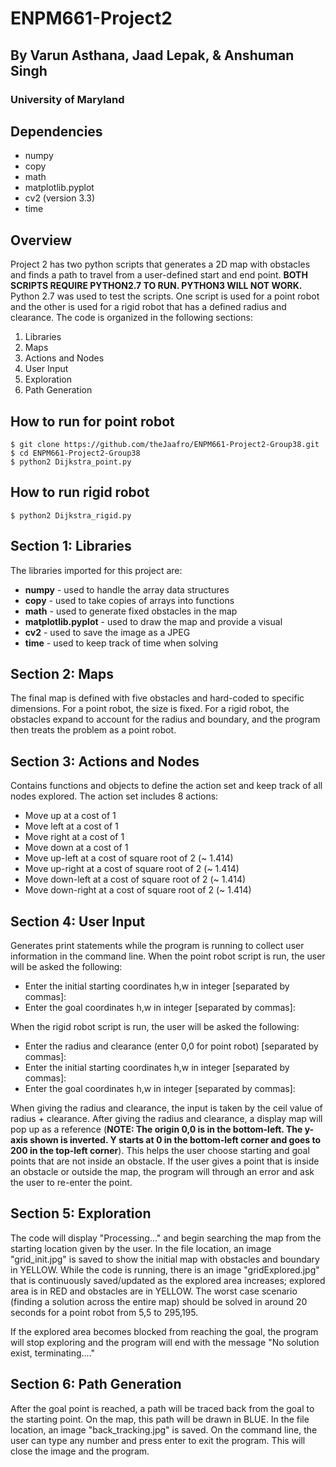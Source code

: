 # ENPM661-Project2

## By Varun Asthana, Jaad Lepak, & Anshuman Singh

### University of Maryland

## Dependencies
* numpy
* copy
* math
* matplotlib.pyplot
* cv2 (version 3.3)
* time

## Overview

Project 2 has two python scripts that generates a 2D map with obstacles and finds a path to travel from a user-defined start and end point. __BOTH SCRIPTS REQUIRE PYTHON2.7 TO RUN. PYTHON3 WILL NOT WORK.__ Python 2.7 was used to test the scripts. One script is used for a point robot and the other is used for a rigid robot that has a defined radius and clearance. The code is organized in the following sections:

1. Libraries
2. Maps
3. Actions and Nodes
4. User Input
5. Exploration
6. Path Generation

## How to run for point robot
```
$ git clone https://github.com/theJaafro/ENPM661-Project2-Group38.git
$ cd ENPM661-Project2-Group38
$ python2 Dijkstra_point.py
```
## How to run rigid robot
```
$ python2 Dijkstra_rigid.py
```
## Section 1: Libraries

The libraries imported for this project are:

* __numpy__ - used to handle the array data structures
* __copy__ - used to take copies of arrays into functions
* __math__ - used to generate fixed obstacles in the map
* __matplotlib.pyplot__ - used to draw the map and provide a visual
* __cv2__ - used to save the image as a JPEG
* __time__ - used to keep track of time when solving

## Section 2: Maps

The final map is defined with five obstacles and hard-coded to specific dimensions. For a point robot, the size is fixed. For a rigid robot, the obstacles expand to account for the radius and boundary, and the program then treats the problem as a point robot.

## Section 3: Actions and Nodes

Contains functions and objects to define the action set and keep track of all nodes explored. The action set includes 8 actions:

* Move up at a cost of 1
* Move left at a cost of 1
* Move right at a cost of 1
* Move down at a cost of 1
* Move up-left at a cost of square root of 2 (~ 1.414)
* Move up-right at a cost of square root of 2 (~ 1.414)
* Move down-left at a cost of square root of 2 (~ 1.414)
* Move down-right at a cost of square root of 2 (~ 1.414)


## Section 4: User Input

Generates print statements while the program is running to collect user information in the command line. When the point robot script is run, the user will be asked the following:

* Enter the initial starting coordinates h,w in integer [separated by commas]:
* Enter the goal coordinates h,w in integer [separated by commas]:

When the rigid robot script is run, the user will be asked the following:

* Enter the radius and clearance (enter 0,0 for point robot) [separated by commas]:
* Enter the initial starting coordinates h,w in integer [separated by commas]:
* Enter the goal coordinates h,w in integer [separated by commas]:

When giving the radius and clearance, the input is taken by the ceil value of radius + clearance. After giving the radius and clearance, a display map will pop up as a reference (__NOTE: The origin 0,0 is in the bottom-left. The y-axis shown is inverted. Y starts at 0 in the bottom-left corner and goes to 200 in the top-left corner__). This helps the user choose starting and goal points that are not inside an obstacle. If the user gives a point that is inside an obstacle or outside the map, the program will through an error and ask the user to re-enter the point.

## Section 5: Exploration

The code will display "Processing..." and begin searching the map from the starting location given by the user. In the file location, an image "grid_init.jpg" is saved to show the initial map with obstacles and boundary in YELLOW. While the code is running, there is an image "gridExplored.jpg" that is continuously saved/updated as the explored area increases; explored area is in RED and obstacles are in YELLOW. The worst case scenario (finding a solution across the entire map) should be solved in around 20 seconds for a point robot from 5,5 to 295,195.

If the explored area becomes blocked from reaching the goal, the program will stop exploring and the program will end with the message "No solution exist, terminating...."

## Section 6: Path Generation

After the goal point is reached, a path will be traced back from the goal to the starting point. On the map, this path will be drawn in BLUE. In the file location, an image "back_tracking.jpg" is saved. On the command line, the user can type any number and press enter to exit the program. This will close the image and the program.
